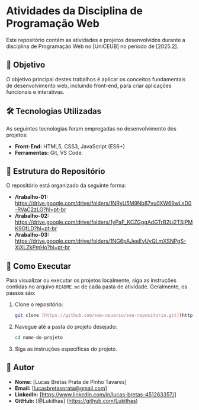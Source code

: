 # Atividades da Disciplina de Programação Web

Este repositório contém as atividades e projetos desenvolvidos durante a disciplina de Programação Web no [UniCEUB] no período de [2025.2].

## 🎯 Objetivo

O objetivo principal destes trabalhos é aplicar os conceitos fundamentais de desenvolvimento web, incluindo front-end, para criar aplicações funcionais e interativas.

## 🛠️ Tecnologias Utilizadas

As seguintes tecnologias foram empregadas no desenvolvimento dos projetos:

* **Front-End:** HTML5, CSS3, JavaScript (ES6+)
* **Ferramentas:** Git, VS Code.

## 📁 Estrutura do Repositório

O repositório está organizado da seguinte forma:

* **/trabalho-01:** https://drive.google.com/drive/folders/1NRyU5M9Nb87vu0XW69wLsD0-RVaC2zLG?hl=pt-br
* **/trabalho-02:** https://drive.google.com/drive/folders/1yPaF_KCZGgqAdGTrB2Lj2TSjPMK9GfLD?hl=pt-br
* **/trabalho-03:** https://drive.google.com/drive/folders/1NG6pAJeeEvUyQLmXSNPgS-XiXLZkPmHo?hl=pt-br


## 🚀 Como Executar

Para visualizar ou executar os projetos localmente, siga as instruções contidas no arquivo `README.md` de cada pasta de atividade. Geralmente, os passos são:

1.  Clone o repositório:
    ```bash
    git clone [https://github.com/seu-usuario/seu-repositorio.git](https://github.com/seu-usuario/seu-repositorio.git)
    ```
2.  Navegue até a pasta do projeto desejado:
    ```bash
    cd nome-do-projeto
    ```
3.  Siga as instruções específicas do projeto.

## 👤 Autor

* **Nome:** [Lucas Bretas Prata de Pinho Tavares]
* **Email:** [lucasbretasprata@gmail.com]
* **LinkedIn:** [https://www.linkedin.com/in/lucas-bretas-451263357/]
* **GitHub:** [@Lukithas] (https://github.com/Lukithas)
